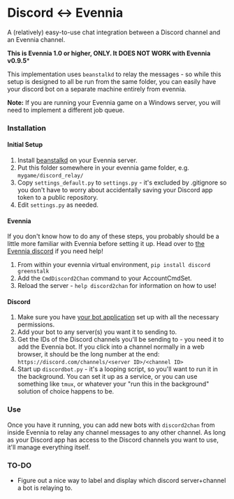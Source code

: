 # Discord <-> Evennia

A (relatively) easy-to-use chat integration between a Discord channel and an Evennia channel.

**This is Evennia 1.0 or higher, ONLY. It DOES NOT WORK with Evennia v0.9.5***

This implementation uses `beanstalkd` to relay the messages - so while this setup is designed to all be run from the same folder, you can easily have your discord bot on a separate machine entirely from evennia. 

**Note:** If you are running your Evennia game on a Windows server, you will need to implement a different job queue.

### Installation

#### Initial Setup

1. Install [beanstalkd](https://beanstalkd.github.io/download.html) on your Evennia server.
2. Put this folder somewhere in your evennia game folder, e.g. `mygame/discord_relay/`
3. Copy `settings_default.py` to `settings.py` - it's excluded by .gitignore so you don't have to worry about accidentally saving your Discord app token to a public repository.
4. Edit `settings.py` as needed.

#### Evennia
If you don't know how to do any of these steps, you probably should be a little more familiar with Evennia before setting it up. Head over to [the Evennia discord](https://discord.gg/AJJpcRUhtF) if you need help!

1. From within your evennia virtual environment, `pip install discord greenstalk`
2. Add the `CmdDiscord2Chan` command to your AccountCmdSet.
3. Reload the server - `help discord2chan` for information on how to use!

#### Discord

1. Make sure you have [your bot application](https://discord.com/developers/applications) set up with all the necessary permissions.
2. Add your bot to any server(s) you want it to sending to.
3. Get the IDs of the Discord channels you'll be sending to - you need it to add the Evennia bot. If you click into a channel normally in a web browser, it should be the long number at the end: `https://discord.com/channels/<server ID>/<channel ID>`
4. Start up `discordbot.py` - it's a looping script, so you'll want to run it in the background. You can set it up as a service, or you can use something like `tmux`, or whatever your "run this in the background" solution of choice happens to be.

### Use

Once you have it running, you can add new bots with `discord2chan` from inside Evennia to relay any channel messages to any other channel. As long as your Discord app has access to the Discord channels you want to use, it'll manage everything itself.

### TO-DO

- Figure out a nice way to label and display which discord server+channel a bot is relaying to.
